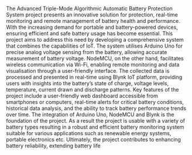 The Advanced Triple-Mode Algorithmic Automatic Battery Protection System project presents an innovative solution for protection, real-time monitoring and remote management of battery health and performance. With the increasing demand for portable and battery-powered devices, ensuring efficient and safe battery usage has become essential. This project aims to address this need by developing a comprehensive system that combines the capabilities of IoT. The system utilises Arduino Uno for precise analog voltage sensing from the battery, allowing accurate measurement of battery voltage. NodeMCU, on the other hand, facilitates wireless communication via Wi-Fi, enabling remote monitoring and data visualisation through a user-friendly interface. The collected data is processed and presented in real-time using Blynk IoT platform, providing users with insights into the battery’s state of charge, voltage levels, temperature, current drawn and discharge patterns. Key features of the project include a user-friendly web dashboard accessible from smartphones or computers, real-time alerts for critical battery conditions, historical data analysis, and the ability to track battery performance trends over time. The integration of Arduino Uno, NodeMCU and Blynk is the foundation of the project. As a result the project is usable with a variety of battery types resulting in a robust and efficient battery monitoring system suitable for various applications such as renewable energy systems, portable electronics etc. Ultimately, the project contributes to enhancing battery reliability, extending battery life
